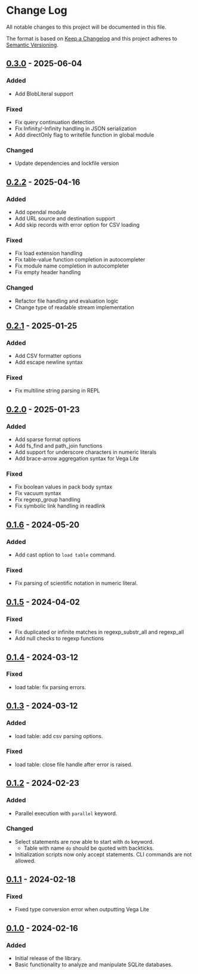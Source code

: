 # Change Log

All notable changes to this project will be documented in this file.

The format is based on [Keep a Changelog](http://keepachangelog.com/)
and this project adheres to [Semantic Versioning](http://semver.org/).

## [0.3.0](https://github.com/mandel59/erq/compare/v0.2.2...v0.3.0) - 2025-06-04

### Added

- Add BlobLiteral support

### Fixed

- Fix query continuation detection
- Fix Infinity/-Infinity handling in JSON serialization
- Add directOnly flag to writefile function in global module

### Changed

- Update dependencies and lockfile version

## [0.2.2](https://github.com/mandel59/erq/compare/v0.2.1...v0.2.2) - 2025-04-16

### Added

- Add opendal module
- Add URL source and destination support
- Add skip records with error option for CSV loading

### Fixed

- Fix load extension handling
- Fix table-value function completion in autocompleter
- Fix module name completion in autocompleter
- Fix empty header handling

### Changed

- Refactor file handling and evaluation logic
- Change type of readable stream implementation

## [0.2.1](https://github.com/mandel59/erq/compare/v0.2.0...v0.2.1) - 2025-01-25

### Added

- Add CSV formatter options
- Add escape newline syntax

### Fixed

- Fix multiline string parsing in REPL

## [0.2.0](https://github.com/mandel59/erq/compare/v0.1.6...v0.2.0) - 2025-01-23

### Added

- Add sparse format options
- Add fs_find and path_join functions
- Add support for underscore characters in numeric literals
- Add brace-arrow aggregation syntax for Vega Lite

### Fixed

- Fix boolean values in pack body syntax
- Fix vacuum syntax
- Fix regexp_group handling
- Fix symbolic link handling in readlink

## [0.1.6](https://github.com/mandel59/erq/compare/v0.1.5...v0.1.6) - 2024-05-20

### Added

- Add cast option to `load table` command.

### Fixed

- Fix parsing of scientific notation in numeric literal.

## [0.1.5](https://github.com/mandel59/erq/compare/v0.1.4...v0.1.5) - 2024-04-02

### Fixed

- Fix duplicated or infinite matches in regexp_substr_all and regexp_all
- Add null checks to regexp functions

## [0.1.4](https://github.com/mandel59/erq/compare/v0.1.3...v0.1.4) - 2024-03-12

### Fixed

- load table: fix parsing errors.

## [0.1.3](https://github.com/mandel59/erq/compare/v0.1.2...v0.1.3) - 2024-03-12

### Added

- load table: add csv parsing options.

### Fixed

- load table: close file handle after error is raised.

## [0.1.2](https://github.com/mandel59/erq/compare/v0.1.1...v0.1.2) - 2024-02-23

### Added

- Parallel execution with `parallel` keyword.

### Changed

- Select statements are now able to start with `do` keyword.
  - Table with name `do` should be quoted with backticks.
- Initialization scripts now only accept statements. CLI commands are not allowed.

## [0.1.1](https://github.com/mandel59/erq/compare/v0.1.0...v0.1.1) - 2024-02-18

### Fixed

- Fixed type conversion error when outputting Vega Lite

## [0.1.0](https://github.com/mandel59/erq/releases/tag/v0.1.0) - 2024-02-16

### Added

- Initial release of the library.
- Basic functionality to analyze and manipulate SQLite databases.
